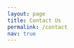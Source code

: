```yaml
---
layout: page
title: Contact Us
permalink: /contact
nav: true
---
```


<html>
  <head>


  </head>
  <body>
  <p id="thanks"></p>

  <div class="publications">
    <div id="ff-compose"></div>
    <script async defer src="https://formfacade.com/include/115584537198165427158/form/1FAIpQLSdF6btSqvrYiskbvssC3O74JIVhe-hpbyALAcNN9sf2eZRjCA/classic.js?div=ff-compose"></script>
  </div>

  </body>
</html>

